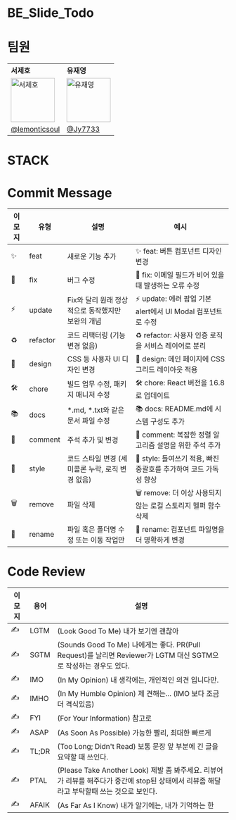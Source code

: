 # BE_Slide_Todo

# 팀원
<table>
  <tr>
    <td><strong>서제호</strong></td>
    <td><strong>유재영</strong></td>
   
  </tr>
  <tr>
    <td><img src="https://github.com/Tea-Bliss/BE_Tea_Bliss/assets/127959482/fe573cb7-1fee-4686-8353-2e81f4761754"
 alt="서제호" width="100" height="100"></td>
    <td><img src="https://github.com/user-attachments/assets/70fd5beb-98ef-4924-917f-d9d4d29ed109"
 alt="유재영" width="100" height="100"></td>
   
  </tr>
  <tr>
    <td><a href="https://github.com/lemonticsoul">@lemonticsoul</a></td>
    <td><a href="https://github.com/Jy7733">@Jy7733</a></td>
  </tr>
</table>

# STACK


# Commit Message

| 이모지 | 유형        | 설명                                                   | 예시                                              |
|--------|-------------|--------------------------------------------------------|---------------------------------------------------|
| ✨      | feat        | 새로운 기능 추가                                       | ✨ feat: 버튼 컴포넌트 디자인 변경                 |
| 🐛      | fix         | 버그 수정                                               | 🐛 fix: 이메일 필드가 비어 있을 때 발생하는 오류 수정 |
| ⚡      | update      | Fix와 달리 원래 정상적으로 동작했지만 보완의 개념       | ⚡ update: 에러 팝업 기본 alert에서 UI Modal 컴포넌트로 수정 |
| ♻      | refactor    | 코드 리팩터링 (기능 변경 없음)                         | ♻ refactor: 사용자 인증 로직을 서비스 레이어로 분리 |
| 🎨      | design      | CSS 등 사용자 UI 디자인 변경                           | 🎨 design: 메인 페이지에 CSS 그리드 레이아웃 적용   |
| 🛠️      | chore       | 빌드 업무 수정, 패키지 매니저 수정                      | 🛠️ chore: React 버전을 16.8로 업데이트             |
| 📚      | docs        | *.md, *.txt와 같은 문서 파일 수정                      | 📚 docs: README.md에 시스템 구성도 추가            |
| 💬      | comment     | 주석 추가 및 변경                                      | 💬 comment: 복잡한 정렬 알고리즘 설명을 위한 주석 추가 |
| 💄      | style       | 코드 스타일 변경 (세미콜론 누락, 로직 변경 없음)        | 💄 style: 들여쓰기 적용, 빠진 중괄호를 추가하여 코드 가독성 향상 |
| 🗑️      | remove      | 파일 삭제                                              | 🗑️ remove: 더 이상 사용되지 않는 로컬 스토리지 헬퍼 함수 삭제 |
| 🚚      | rename      | 파일 혹은 폴더명 수정 또는 이동 작업만                 | 🚚 rename: 컴포넌트 파일명을 더 명확하게 변경       |

# Code Review

| 이모지 | 용어        | 설명                                                                                         |
|--------|-------------|--------------------------------------------------------------------------------------------|
| ✍      | LGTM        | (Look Good To Me) 내가 보기엔 괜찮아                                                          |
| ✍      | SGTM        | (Sounds Good To Me) 나에게는 좋다. PR(Pull Request)를 날리면 Reviewer가 LGTM 대신 SGTM으로 작성하는 경우도 있다. |
| ✍      | IMO         | (In My Opinion) 내 생각에는, 개인적인 의견 입니다만.                                            |
| ✍      | IMHO        | (In My Humble Opinion) 제 견해는... (IMO 보다 조금 더 격식있음)                                   |
| ✍      | FYI         | (For Your Information) 참고로                                                                  |
| ✍      | ASAP        | (As Soon As Possible) 가능한 빨리, 최대한 빠르게                                                |
| ✍      | TL;DR       | (Too Long; Didn't Read) 보통 문장 앞 부분에 긴 글을 요약할 때 쓰인다.                           |
| ✍      | PTAL        | (Please Take Another Look) 제발 좀 봐주세요. 리뷰어가 리뷰를 해주다가 중간에 stop된 상태에서 리뷰좀 해달라고 부탁할때 쓰는 것으로 보인다. |
| ✍      | AFAIK       | (As Far As I Know) 내가 알기에는, 내가 기억하는 한                                               |
